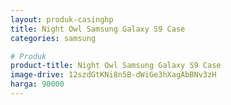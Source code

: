 ```yaml
---
layout: produk-casinghp
title: Night Owl Samsung Galaxy S9 Case
categories: samsung

# Produk
product-title: Night Owl Samsung Galaxy S9 Case
image-drive: 12szdGtKNi8n5B-dWiGe3hXagAbBNv3zH
harga: 90000
---
```

